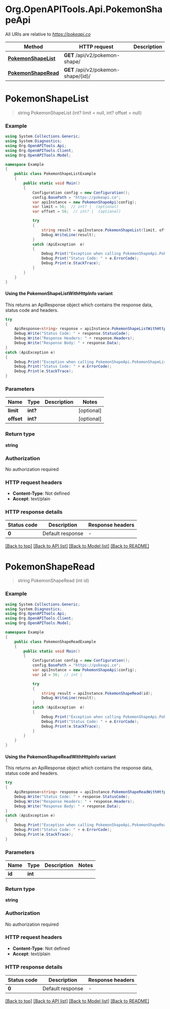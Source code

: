 # Org.OpenAPITools.Api.PokemonShapeApi

All URIs are relative to *https://pokeapi.co*

| Method | HTTP request | Description |
|--------|--------------|-------------|
| [**PokemonShapeList**](PokemonShapeApi.md#pokemonshapelist) | **GET** /api/v2/pokemon-shape/ |  |
| [**PokemonShapeRead**](PokemonShapeApi.md#pokemonshaperead) | **GET** /api/v2/pokemon-shape/{id}/ |  |

<a name="pokemonshapelist"></a>
# **PokemonShapeList**
> string PokemonShapeList (int? limit = null, int? offset = null)



### Example
```csharp
using System.Collections.Generic;
using System.Diagnostics;
using Org.OpenAPITools.Api;
using Org.OpenAPITools.Client;
using Org.OpenAPITools.Model;

namespace Example
{
    public class PokemonShapeListExample
    {
        public static void Main()
        {
            Configuration config = new Configuration();
            config.BasePath = "https://pokeapi.co";
            var apiInstance = new PokemonShapeApi(config);
            var limit = 56;  // int? |  (optional) 
            var offset = 56;  // int? |  (optional) 

            try
            {
                string result = apiInstance.PokemonShapeList(limit, offset);
                Debug.WriteLine(result);
            }
            catch (ApiException  e)
            {
                Debug.Print("Exception when calling PokemonShapeApi.PokemonShapeList: " + e.Message);
                Debug.Print("Status Code: " + e.ErrorCode);
                Debug.Print(e.StackTrace);
            }
        }
    }
}
```

#### Using the PokemonShapeListWithHttpInfo variant
This returns an ApiResponse object which contains the response data, status code and headers.

```csharp
try
{
    ApiResponse<string> response = apiInstance.PokemonShapeListWithHttpInfo(limit, offset);
    Debug.Write("Status Code: " + response.StatusCode);
    Debug.Write("Response Headers: " + response.Headers);
    Debug.Write("Response Body: " + response.Data);
}
catch (ApiException e)
{
    Debug.Print("Exception when calling PokemonShapeApi.PokemonShapeListWithHttpInfo: " + e.Message);
    Debug.Print("Status Code: " + e.ErrorCode);
    Debug.Print(e.StackTrace);
}
```

### Parameters

| Name | Type | Description | Notes |
|------|------|-------------|-------|
| **limit** | **int?** |  | [optional]  |
| **offset** | **int?** |  | [optional]  |

### Return type

**string**

### Authorization

No authorization required

### HTTP request headers

 - **Content-Type**: Not defined
 - **Accept**: text/plain


### HTTP response details
| Status code | Description | Response headers |
|-------------|-------------|------------------|
| **0** | Default response |  -  |

[[Back to top]](#) [[Back to API list]](../README.md#documentation-for-api-endpoints) [[Back to Model list]](../README.md#documentation-for-models) [[Back to README]](../README.md)

<a name="pokemonshaperead"></a>
# **PokemonShapeRead**
> string PokemonShapeRead (int id)



### Example
```csharp
using System.Collections.Generic;
using System.Diagnostics;
using Org.OpenAPITools.Api;
using Org.OpenAPITools.Client;
using Org.OpenAPITools.Model;

namespace Example
{
    public class PokemonShapeReadExample
    {
        public static void Main()
        {
            Configuration config = new Configuration();
            config.BasePath = "https://pokeapi.co";
            var apiInstance = new PokemonShapeApi(config);
            var id = 56;  // int | 

            try
            {
                string result = apiInstance.PokemonShapeRead(id);
                Debug.WriteLine(result);
            }
            catch (ApiException  e)
            {
                Debug.Print("Exception when calling PokemonShapeApi.PokemonShapeRead: " + e.Message);
                Debug.Print("Status Code: " + e.ErrorCode);
                Debug.Print(e.StackTrace);
            }
        }
    }
}
```

#### Using the PokemonShapeReadWithHttpInfo variant
This returns an ApiResponse object which contains the response data, status code and headers.

```csharp
try
{
    ApiResponse<string> response = apiInstance.PokemonShapeReadWithHttpInfo(id);
    Debug.Write("Status Code: " + response.StatusCode);
    Debug.Write("Response Headers: " + response.Headers);
    Debug.Write("Response Body: " + response.Data);
}
catch (ApiException e)
{
    Debug.Print("Exception when calling PokemonShapeApi.PokemonShapeReadWithHttpInfo: " + e.Message);
    Debug.Print("Status Code: " + e.ErrorCode);
    Debug.Print(e.StackTrace);
}
```

### Parameters

| Name | Type | Description | Notes |
|------|------|-------------|-------|
| **id** | **int** |  |  |

### Return type

**string**

### Authorization

No authorization required

### HTTP request headers

 - **Content-Type**: Not defined
 - **Accept**: text/plain


### HTTP response details
| Status code | Description | Response headers |
|-------------|-------------|------------------|
| **0** | Default response |  -  |

[[Back to top]](#) [[Back to API list]](../README.md#documentation-for-api-endpoints) [[Back to Model list]](../README.md#documentation-for-models) [[Back to README]](../README.md)

